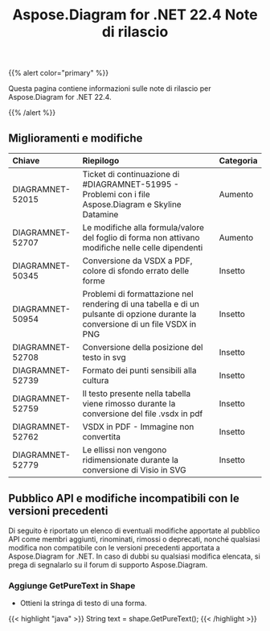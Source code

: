 ﻿---
title: Aspose.Diagram for .NET 22.4 Note di rilascio
type: docs
weight: 24
url: /it/net/aspose-diagram-for-net-22-4-release-notes/
---
{{% alert color="primary" %}} 

Questa pagina contiene informazioni sulle note di rilascio per Aspose.Diagram for .NET 22.4.

{{% /alert %}} 
## **Miglioramenti e modifiche**

|**Chiave**|**Riepilogo**|**Categoria**|
|:- |:- |:- |
|DIAGRAMNET-52015|Ticket di continuazione di #DIAGRAMNET-51995 - Problemi con i file Aspose.Diagram e Skyline Datamine|Aumento|
|DIAGRAMNET-52707|Le modifiche alla formula/valore del foglio di forma non attivano modifiche nelle celle dipendenti|Aumento|
|DIAGRAMNET-50345|Conversione da VSDX a PDF, colore di sfondo errato delle forme|Insetto|
|DIAGRAMNET-50954|Problemi di formattazione nel rendering di una tabella e di un pulsante di opzione durante la conversione di un file VSDX in PNG|Insetto|
|DIAGRAMNET-52708|Conversione della posizione del testo in svg|Insetto|
|DIAGRAMNET-52739|Formato dei punti sensibili alla cultura|Insetto|
|DIAGRAMNET-52759|Il testo presente nella tabella viene rimosso durante la conversione del file .vsdx in pdf|Insetto|
|DIAGRAMNET-52762|VSDX in PDF - Immagine non convertita|Insetto|
|DIAGRAMNET-52779|Le ellissi non vengono ridimensionate durante la conversione di Visio in SVG|Insetto|

## **Pubblico API e modifiche incompatibili con le versioni precedenti**
Di seguito è riportato un elenco di eventuali modifiche apportate al pubblico API come membri aggiunti, rinominati, rimossi o deprecati, nonché qualsiasi modifica non compatibile con le versioni precedenti apportata a Aspose.Diagram for .NET. In caso di dubbi su qualsiasi modifica elencata, si prega di segnalarlo su il forum di supporto Aspose.Diagram.
### **Aggiunge GetPureText in Shape**
- Ottieni la stringa di testo di una forma.

{{< highlight "java" >}}
String text = shape.GetPureText();
{{< /highlight >}}

